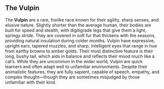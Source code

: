 ## The Vulpin

The **Vulpin** are a rare, foxlike race known for their agility, sharp senses, and elusive nature. Slightly shorter than the average human, their bodies are built for speed and stealth, with digitigrade legs that give them a light, springy stride. They are covered in soft fur that thickens with the seasons, providing natural insulation during colder months. Vulpin have expressive, upright ears, tapered muzzles, and sharp, intelligent eyes that range in hue from earthy browns to amber golds. Their most distinctive feature is their long, bushy tail, which aids in balance and reflects their mood much like a cat’s. While they are uncommon in the wider world, Vulpin are quick learners and often adapt well to unfamiliar environments. Despite their animalistic features, they are fully sapient, capable of speech, empathy, and complex thought—though they are sometimes misjudged by those unfamiliar with their kind.
